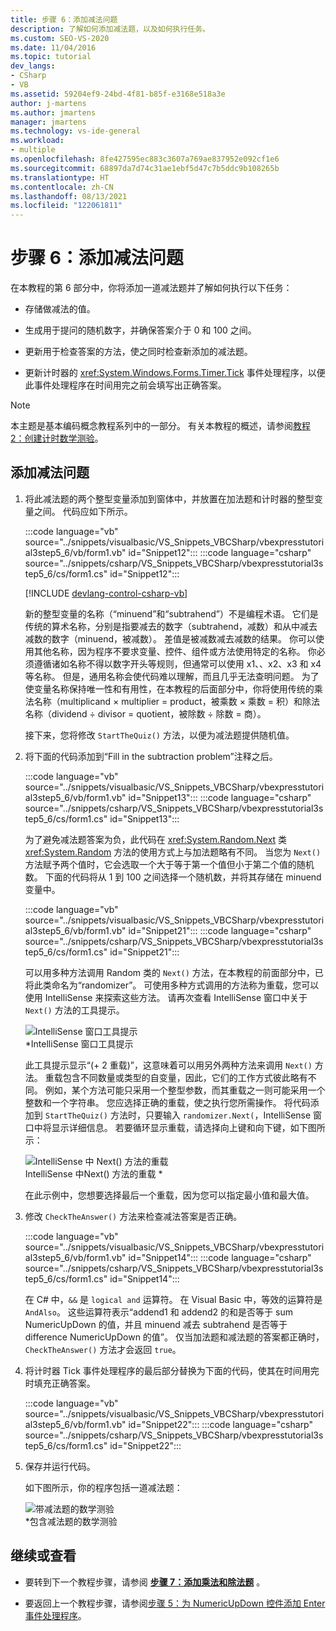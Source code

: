```yaml
---
title: 步骤 6：添加减法问题
description: 了解如何添加减法题，以及如何执行任务。
ms.custom: SEO-VS-2020
ms.date: 11/04/2016
ms.topic: tutorial
dev_langs:
- CSharp
- VB
ms.assetid: 59204ef9-24bd-4f81-b85f-e3168e518a3e
author: j-martens
ms.author: jmartens
manager: jmartens
ms.technology: vs-ide-general
ms.workload:
- multiple
ms.openlocfilehash: 8fe427595ec883c3607a769ae837952e092cf1e6
ms.sourcegitcommit: 68897da7d74c31ae1ebf5d47c7b5ddc9b108265b
ms.translationtype: HT
ms.contentlocale: zh-CN
ms.lasthandoff: 08/13/2021
ms.locfileid: "122061811"
---
```

# <a name="step-6-add-a-subtraction-problem"></a>步骤 6：添加减法问题
在本教程的第 6 部分中，你将添加一道减法题并了解如何执行以下任务：

- 存储做减法的值。

- 生成用于提问的随机数字，并确保答案介于 0 和 100 之间。

- 更新用于检查答案的方法，使之同时检查新添加的减法题。

- 更新计时器的 <xref:System.Windows.Forms.Timer.Tick> 事件处理程序，以便此事件处理程序在时间用完之前会填写出正确答案。

> [!NOTE]
> 本主题是基本编码概念教程系列中的一部分。 有关本教程的概述，请参阅[教程 2：创建计时数学测验](../ide/tutorial-2-create-a-timed-math-quiz.md)。

## <a name="to-add-a-subtraction-problem"></a>添加减法问题

1. 将此减法题的两个整型变量添加到窗体中，并放置在加法题和计时器的整型变量之间。 代码应如下所示。

     :::code language="vb" source="../snippets/visualbasic/VS_Snippets_VBCSharp/vbexpresstutorial3step5_6/vb/form1.vb" id="Snippet12":::
     :::code language="csharp" source="../snippets/csharp/VS_Snippets_VBCSharp/vbexpresstutorial3step5_6/cs/form1.cs" id="Snippet12":::

     [!INCLUDE [devlang-control-csharp-vb](./includes/devlang-control-csharp-vb.md)]

     新的整型变量的名称（“minuend”和“subtrahend”）不是编程术语。 它们是传统的算术名称，分别是指要减去的数字（subtrahend，减数）和从中减去减数的数字（minuend，被减数）。 差值是被减数减去减数的结果。 你可以使用其他名称，因为程序不要求变量、控件、组件或方法使用特定的名称。 你必须遵循诸如名称不得以数字开头等规则，但通常可以使用 x1、、x2、x3 和 x4 等名称。 但是，通用名称会使代码难以理解，而且几乎无法查明问题。 为了使变量名称保持唯一性和有用性，在本教程的后面部分中，你将使用传统的乘法名称（multiplicand × multiplier = product，被乘数 × 乘数 = 积）和除法名称（dividend ÷ divisor = quotient，被除数 ÷ 除数 = 商）。

     接下来，您将修改 `StartTheQuiz()` 方法，以便为减法题提供随机值。

2. 将下面的代码添加到“Fill in the subtraction problem”注释之后。

     :::code language="vb" source="../snippets/visualbasic/VS_Snippets_VBCSharp/vbexpresstutorial3step5_6/vb/form1.vb" id="Snippet13":::
     :::code language="csharp" source="../snippets/csharp/VS_Snippets_VBCSharp/vbexpresstutorial3step5_6/cs/form1.cs" id="Snippet13":::

     为了避免减法题答案为负，此代码在 <xref:System.Random.Next> 类 <xref:System.Random> 方法的使用方式上与加法题略有不同。 当您为 `Next()` 方法赋予两个值时，它会选取一个大于等于第一个值但小于第二个值的随机数。 下面的代码将从 1 到 100 之间选择一个随机数，并将其存储在 minuend 变量中。

     :::code language="vb" source="../snippets/visualbasic/VS_Snippets_VBCSharp/vbexpresstutorial3step5_6/vb/form1.vb" id="Snippet21":::
     :::code language="csharp" source="../snippets/csharp/VS_Snippets_VBCSharp/vbexpresstutorial3step5_6/cs/form1.cs" id="Snippet21":::

     可以用多种方法调用 Random 类的 `Next()` 方法，在本教程的前面部分中，已将此类命名为“randomizer”。 可使用多种方式调用的方法称为重载，您可以使用 IntelliSense 来探索这些方法。 请再次查看 IntelliSense 窗口中关于 `Next()` 方法的工具提示。

     ![IntelliSense 窗口工具提示](../ide/media/express_overloads.png)<br/>
*IntelliSense 窗口工具提示

     此工具提示显示“(+ 2 重载)”，这意味着可以用另外两种方法来调用 `Next()` 方法。 重载包含不同数量或类型的自变量，因此，它们的工作方式彼此略有不同。 例如，某个方法可能只采用一个整型参数，而其重载之一则可能采用一个整数和一个字符串。 您应选择正确的重载，使之执行您所需操作。 将代码添加到 `StartTheQuiz()` 方法时，只要输入 `randomizer.Next(`，IntelliSense 窗口中将显示详细信息。 若要循环显示重载，请选择向上键和向下键，如下图所示：

     ![IntelliSense 中 Next&#40;&#41; 方法的重载](../ide/media/express_nextoverload.png)<br/>
IntelliSense 中Next() 方法的重载 *

     在此示例中，您想要选择最后一个重载，因为您可以指定最小值和最大值。

3. 修改 `CheckTheAnswer()` 方法来检查减法答案是否正确。

     :::code language="vb" source="../snippets/visualbasic/VS_Snippets_VBCSharp/vbexpresstutorial3step5_6/vb/form1.vb" id="Snippet14":::
     :::code language="csharp" source="../snippets/csharp/VS_Snippets_VBCSharp/vbexpresstutorial3step5_6/cs/form1.cs" id="Snippet14":::

     在 C# 中，`&&` 是 `logical and` 运算符。 在 Visual Basic 中，等效的运算符是 `AndAlso`。 这些运算符表示“addend1 和 addend2 的和是否等于 sum NumericUpDown 的值，并且 minuend 减去 subtrahend 是否等于 difference NumericUpDown 的值”。 仅当加法题和减法题的答案都正确时，`CheckTheAnswer()` 方法才会返回 `true`。

4. 将计时器 Tick 事件处理程序的最后部分替换为下面的代码，使其在时间用完时填充正确答案。

     :::code language="vb" source="../snippets/visualbasic/VS_Snippets_VBCSharp/vbexpresstutorial3step5_6/vb/form1.vb" id="Snippet22":::
     :::code language="csharp" source="../snippets/csharp/VS_Snippets_VBCSharp/vbexpresstutorial3step5_6/cs/form1.cs" id="Snippet22":::

5. 保存并运行代码。

     如下图所示，你的程序包括一道减法题：

     ![带减法题的数学测验](../ide/media/express_addsubtract.png)<br/>
*包含减法题的数学测验

## <a name="to-continue-or-review"></a>继续或查看

- 要转到下一个教程步骤，请参阅 **[步骤 7：添加乘法和除法题](../ide/step-7-add-multiplication-and-division-problems.md)** 。

- 要返回上一个教程步骤，请参阅[步骤 5：为 NumericUpDown 控件添加 Enter 事件处理程序](../ide/step-5-add-enter-event-handlers-for-the-numericupdown-controls.md)。
